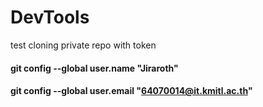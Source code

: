 # DevTools
test cloning private repo with token

#### git config --global user.name "Jiraroth"
#### git config --global user.email "64070014@it.kmitl.ac.th"
